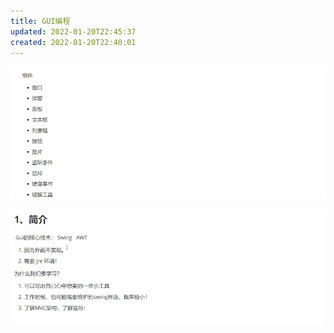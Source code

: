 ```yaml
---
title: GUI编程
updated: 2022-01-20T22:45:37
created: 2022-01-20T22:40:01
---
```


![image1](assets/4660b2343ea8462d871fa72d9a9fc0fb.png)

![image2](assets/3aff80c25ead485e9674c932b11ac397.png)

